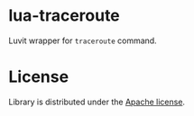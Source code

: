 # lua-traceroute

Luvit wrapper for `traceroute` command.

# License

Library is distributed under the [Apache license](http://www.apache.org/licenses/LICENSE-2.0.html).
